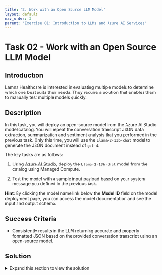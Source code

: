 ```yaml
---
title: '2. Work with an Open Source LLM Model'
layout: default
nav_order: 3
parent: 'Exercise 01: Introduction to LLMs and Azure AI Services'
---
```


# Task 02 - Work with an Open Source LLM Model

## Introduction

Lamna Healthcare is interested in evaluating multiple models to determine which one best suits their needs. They require a solution that enables them to manually test multiple models quickly.

## Description

In this task, you will deploy an open-source model from the Azure AI Studio model catalog. You will repeat the conversation transcript JSON data extraction, summarization and sentiment analysis that you performed in the previous task. Only this time, you will use the `Llama-2-13b-chat` model to generate the JSON document instead of `gpt-4`.

The key tasks are as follows:

1. Using [Azure AI Studio](https://ai.azure.com), deploy the `Llama-2-13b-chat` model from the catalog using Managed Compute.

2. Test the model with a sample input payload based on your system message you defined in the previous task.

**Hint**: By clicking the model name link below the **Model ID** field on the model deployment page, you can access the model documentation and see the input and output schema.

## Success Criteria

* Consistently results in the LLM returning accurate and properly formatted JSON based on the provided conversation transcript using an open-source model.

## Solution

<details markdown="block">
<summary>Expand this section to view the solution</summary>

##### 1) Work with an Open Source LLM Model

In this step, you'll deploy an open source Llama 2 model from Meta.

1. In [Azure AI Studio](https://ai.azure.com), ensure you are in the project you created in the previous task, and select **Deployments** from the left-hand menu.

2. Select **+ Create deployment**.
  
   ![The model deployments list displays. The + Create deployment button is visible.](images/labgrab17.png)

3. Search for and select the model **Llama-2-13b-chat** then select **Confirm**.

   ![The model catalog displays with the Llama-2-13b-chat model selected.](images/labgrab18.png)

4. Select the deployment option **Managed Compute without Azure AI Content Safety**.
   ![The deployment options dialog displays with choices of Serverless API with Azure AI Content Safety or Managed Compute without Azure AI Content Safety.](images/labgrab19.png)

5. Check the box that shows **I want to use shared quota and I acknowledge that this endpoint will be deleted in 168 hours.**.

6. Select the **Standard_NC24s_v3** compute for inference with the selected model, for this workshop one instance is enough.

7. If you do not have enough quota you can access the AzureML Quota option in the Managed tab to request an increase in quota for the selected resource, or choose a different compute with quota availability.

8. Click the **Deploy** button.

   ![The Deploy model dialog displays with the Virtual Machine compute selection set to Standard_NC24s_v3.](images/labgrab20.png)

9. The creation of the deployment will take a few minutes, the time varies, but generally between 10 and 20 minutes. (If you notice your Traffic allocation is 0% select **Update traffic** and set it to 100%, if you get an error try again.)

   ![The model deployment screen displays with the Provisioning state indicating Succeeded.](images/labgrab21.png)

10. Using a text editor, create a file named `llama2_input.json` and paste the following JSON payload into the file. Save this file in a known location, we'll be using it in the next step. Notice how the system message in in the input data, as well as the user prompt:

    ```json
    {
    "input_data": {
      "input_string": [
        {
          "role": "system",
          "content": "You're an AI assistant that helps Lamna Healthcare Customer Service to extract valuable information from their conversations by creating JSON documents for each conversation transcription you receive. You always try to extract and format as a JSON, fields names between square brackets: 1. Customer Name [name] 2. Customer Contact Phone [phone] 3. Main Topic of the Conversation [topic] 4. Customer Sentiment (Neutral, Positive, Negative)[sentiment] 5. How the Agent Handled the Conversation [agent_behavior] 6. What was the FINAL Outcome of the Conversation [outcome] 7. A really brief Summary of the Conversation [summary] Only extract information that you're sure. If you're unsure, write 'Unknown/Not Found' in the JSON file. Your answers outputs contains only the json document."
        },
        {
          "role": "user",
          "content": "Agent: Hello, welcome to Lamna Healthcare customer service. My name is Juan, how can I assist you? Client: Hello, Juan. I'm calling because I'm having issues with my medical bill I just received few days ago. It's incorrect and it does not match the numbers I was presented before my medical procedure. Agent: I'm very sorry for the inconvenience, sir. Could you please tell me your phone number and your full name? Client: Yes, sure. My number is 011-4567-8910 and my name is Martín Pérez. Agent: Thank you, Mr. Pérez. I'm going to check your plan, you deduction limits and current year transactions towards your deductions. One moment, please. Client: Okay, thank you. Agent: Mr. Pérez, I've reviewed your plan and I see that you have the Silver basic plan of $3,000 deductable. Is that correct? Client: Yes, that's correct. Agent: Well, I would like to inform you that you have not met your deductible yet and $2,800 of the procedure will be still be your responsability and that will meet your deductible for the year. Client: What? How is that possible? I paid over $2,000 already towards my deductable this year, I should only be $1,000 away from reaching my deductible not $2,800.  Agent: I understand, Mr. Pérez. But keep in mind that not all fees your pay to doctors and labs and medications count towards your deductible.  Client: Well, but they didn't explain that to me when I contracted the plan. They told me that everything I pay from my pocket towards doctors, specialists, labs and medications will count towards my deductable. I feel cheated. Agent: I apologize, Mr. Pérez. It was not our intention to deceive you. If you think the deductable is too high, I recommed changing the plan to Gold at the next renewal window and that will bring the deductable to $1,000 for the new year. Client: And how much would that cost me? Agent: The plan rates will come out in November, you can call us back then or check the new rates online at that time. Client: Mmm, I don't know. Isn't there another option? Can't you reduce the amount I have to pay for this bill as I was not explained how the deductible work correctly? Agent: I'm sorry, Mr. Pérez. I don't have the power to change the bill or your deductible under the current Silver plan. Client: Well, let me think about it. Can I call later to confirm? Agent: Of course, Mr. Pérez. You can call whenever you want. The number is the same one you dialed now. Is there anything else I can help you with? Client: No, that's all. Thank you for your attention. Agent: Thank you, Mr. Pérez. Have a good day. Goodbye."
        }
      ],
      "parameters": {
        "temperature": 0.8,
        "top_p": 0.8,
        "do_sample": true,
        "max_new_tokens": 1000
      }
    }
  }
    ```

11. Verify the deployment has succeeded (the Provisioning state will display **Succeeded**). Keep the deployment page open. Open notepad or another text editor to beging building a `curl` command to test the model. Replace `<endpoint>` with the endpoint URL of your deployment, and `<apikey>` with the **Primary key** value of your deployment. Run the command in a terminal window command prompt in the same directory as the `llama2_input.json` file you created in the previous step.

    ![The model deployment page displays with the Succeeded Provisioning State highlighted. The endpoint and primary key fields are also highlighted.](images/labgrab22.png)

    ```bash
    curl -X POST "<endpoint>" -H "Content-Type: application/json" -H "Authorization: Bearer <apikey>" -d @llama2_input.json
    ```

12. Observe the response generated by the Llama2 model. You should see a result generated by the model similar to the one shown in the image below.

    ![A command prompt window displays with the above curl command executed. The response shows the JSON output from the large language model.](images/labgrab23.png)

13. Optionally, select the **Details** tab of the deployed model and choose **Open in playground** to test the model using the Azure AI Studio Playground experience. Remember to set the system message and send in the transcript in the chat just as you did in the previous task with `gpt-4` (not using JSON formatting). Similarly, using the **Test** tab on the model deployment page also provides a chat user interface to interact with the deployed model.

</details>
